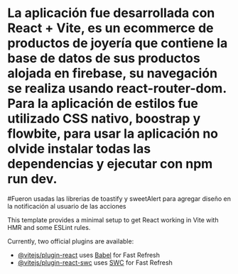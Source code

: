 # La aplicación fue desarrollada con React + Vite, es un ecommerce de productos de joyería que contiene la base de datos de sus productos alojada en firebase, su navegación se realiza usando react-router-dom. Para la aplicación de estilos fue utilizado CSS nativo, boostrap y flowbite, para usar la aplicación no olvide instalar todas las dependencias y ejecutar con npm run dev. 

#Fueron usadas las librerias de toastify y sweetAlert para agregar diseño en la notificación al usuario de las acciones 



This template provides a minimal setup to get React working in Vite with HMR and some ESLint rules.

Currently, two official plugins are available:

- [@vitejs/plugin-react](https://github.com/vitejs/vite-plugin-react/blob/main/packages/plugin-react/README.md) uses [Babel](https://babeljs.io/) for Fast Refresh
- [@vitejs/plugin-react-swc](https://github.com/vitejs/vite-plugin-react-swc) uses [SWC](https://swc.rs/) for Fast Refresh
